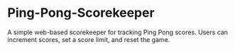 # Ping-Pong-Scorekeeper
A simple web-based scorekeeper for tracking Ping Pong scores. Users can increment scores, set a score limit, and reset the game.
